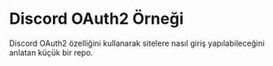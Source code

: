 # Discord OAuth2 Örneği

Discord OAuth2 özelliğini kullanarak sitelere nasıl giriş yapılabileceğini anlatan küçük bir repo.
